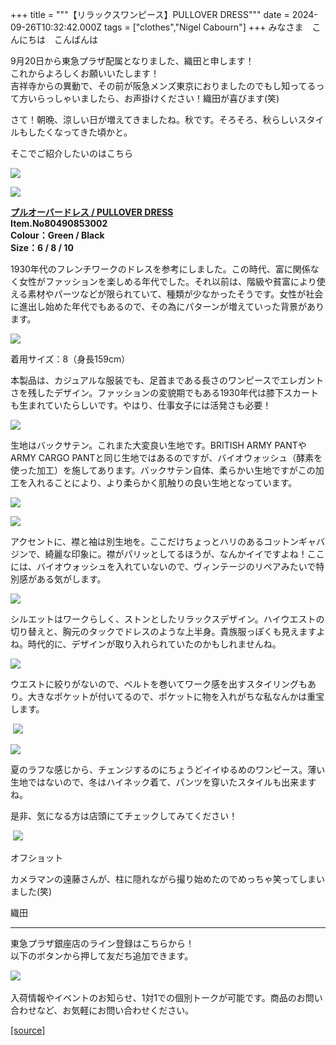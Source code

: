+++
title = """【リラックスワンピース】PULLOVER DRESS"""
date = 2024-09-26T10:32:42.000Z
tags = ["clothes","Nigel Cabourn"]
+++
みなさま　こんにちは　こんばんは

9月20日から東急プラザ配属となりました、織田と申します！  
これからよろしくお願いいたします！  
吉祥寺からの異動で、その前が阪急メンズ東京におりましたのでもし知ってるって方いらっしゃいましたら、お声掛けください！織田が喜びます(笑)

さて！朝晩、涼しい日が増えてきましたね。秋です。そろそろ、秋らしいスタイルもしたくなってきた頃かと。

そこでご紹介したいのはこちら

![](https://cdn.shopify.com/s/files/1/0094/9295/5196/files/IMG_5324_487b4d81-8ba8-4e8a-b05f-6d8a0803b6a0_480x480.jpg?v=1727345496)

![](https://cdn.shopify.com/s/files/1/0094/9295/5196/files/IMG_5088_b6021c21-d35d-4442-bb72-ba877d96db17_480x480.jpg?v=1727090572)

[**プルオーバードレス / PULLOVER DRESS**](https://cabourn.jp/products/80490853002?_pos=30&_fid=4ac913c9c&_ss=c)  
**Item.No80490853002**  
**Colour：Green / Black**  
**Size：6 / 8 / 10**

1930年代のフレンチワークのドレスを参考にしました。この時代、富に関係なく女性がファッションを楽しめる年代でした。それ以前は、階級や貧富により使える素材やパーツなどが限られていて、種類が少なかったそうです。女性が社会に進出し始めた年代でもあるので、その為にパターンが増えていった背景があります。

![](https://cdn.shopify.com/s/files/1/0094/9295/5196/files/IMG_5136_d6162e8d-6b01-4ec5-b3a3-af9e21df0d53_480x480.jpg?v=1727189515)

着用サイズ：8（身長159cm）

本製品は、カジュアルな服装でも、足首まである長さのワンピースでエレガントさを残したデザイン。ファッションの変貌期でもある1930年代は膝下スカートも生まれていたらしいです。やはり、仕事女子には活発さも必要！

![](https://cdn.shopify.com/s/files/1/0094/9295/5196/files/IMG_5325_f8083821-3fa4-4545-9ce8-4bc09668dc93_480x480.jpg?v=1727344986)

生地はバックサテン。これまた大変良い生地です。BRITISH ARMY PANTやARMY CARGO PANTと同じ生地ではあるのですが、バイオウォッシュ（酵素を使った加工）を施してあります。バックサテン自体、柔らかい生地ですがこの加工を入れることにより、より柔らかく肌触りの良い生地となっています。

![](https://cdn.shopify.com/s/files/1/0094/9295/5196/files/IMG_5096_e115315a-a5c7-4be6-acfd-475015a5ad83_480x480.jpg?v=1727090575)

![](https://cdn.shopify.com/s/files/1/0094/9295/5196/files/IMG_5097_533e0037-b539-40ad-8757-5aea2c7aa1b4_480x480.jpg?v=1727090574)

アクセントに、襟と袖は別生地を。ここだけちょっとハリのあるコットンギャバジンで、綺麗な印象に。襟がパリッとしてるほうが、なんかイイですよね！ここには、バイオウォッシュを入れていないので、ヴィンテージのリペアみたいで特別感がある気がします。

![](https://cdn.shopify.com/s/files/1/0094/9295/5196/files/IMG_5289_480x480.jpg?v=1727189547)

シルエットはワークらしく、ストンとしたリラックスデザイン。ハイウエストの切り替えと、胸元のタックでドレスのような上半身。貴族服っぽくも見えますよね。時代的に、デザインが取り入れられていたのかもしれませんね。

![](https://cdn.shopify.com/s/files/1/0094/9295/5196/files/IMG_5186_480x480.jpg?v=1727189517)

ウエストに絞りがないので、ベルトを巻いてワーク感を出すスタイリングもあり。大きなポケットが付いてるので、ポケットに物を入れがちな私なんかは重宝します。

 ![](https://cdn.shopify.com/s/files/1/0094/9295/5196/files/IMG_5193_42ff62a9-4246-4aaf-befa-bc1d040b78be_480x480.jpg?v=1727345494)

![](https://cdn.shopify.com/s/files/1/0094/9295/5196/files/IMG_5311_c343bd6a-9622-4273-9c86-b230c11c09f4_480x480.jpg?v=1727189518)

夏のラフな感じから、チェンジするのにちょうどイイゆるめのワンピース。薄い生地ではないので、冬はハイネック着て、パンツを穿いたスタイルも出来ますね。

是非、気になる方は店頭にてチェックしてみてください！

 ![](https://cdn.shopify.com/s/files/1/0094/9295/5196/files/IMG_5247_9f2d805b-ef77-4550-8953-706ed896fc92_480x480.jpg?v=1727344985)

オフショット

カメラマンの遠藤さんが、柱に隠れながら撮り始めたのでめっちゃ笑ってしまいました(笑)

織田

* * *

東急プラザ銀座店のライン登録はこちらから！  
以下のボタンから押して友だち追加できます。 

[![](https://scdn.line-apps.com/n/line_add_friends/btn/ja.png)](https://lin.ee/BYB8FHk) 

入荷情報やイベントのお知らせ、1対1での個別トークが可能です。商品のお問い合わせなど、お気軽にお問い合わせください。

[[source]](https://cabourn.jp/blogs/shop-info/tokyu20240926)
